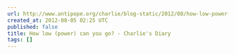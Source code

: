 ```yaml
---
url: http://www.antipope.org/charlie/blog-static/2012/08/how-low-power-can-you-go.html
created_at: 2012-08-05 02:25 UTC
published: false
title: How low (power) can you go? - Charlie's Diary
tags: []
---
```



